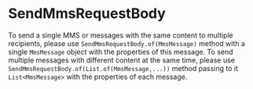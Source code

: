 # SendMmsRequestBody

To send a single MMS or messages with the same content to multiple recipients, please use `SendMmsRequestBody.of(MmsMessage)` method with a single `MmsMessage` object with the properties of this message. To send multiple messages with different content at the same time, please use `SendMmsRequestBody.of(List.of(MmsMessage,...))` method passing to it `List<MmsMessage>` with the properties of each message.

